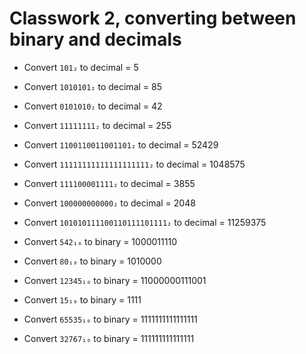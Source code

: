 # Classwork 2, converting between binary and decimals

- Convert `101₂` to decimal = 5
- Convert `1010101₂` to decimal = 85
- Convert `0101010₂` to decimal = 42
- Convert `11111111₂` to decimal = 255 
- Convert `1100110011001101₂` to decimal = 52429
- Convert `11111111111111111111₂` to decimal = 1048575
- Convert `111100001111₂` to decimal = 3855
- Convert `100000000000₂` to decimal = 2048
- Convert `101010111100110111101111₂` to decimal = 11259375

- Convert `542₁₀` to binary = 1000011110
- Convert `80₁₀` to binary = 1010000
- Convert `12345₁₀` to binary = 11000000111001
- Convert `15₁₀` to binary = 1111
- Convert `65535₁₀` to binary = 1111111111111111
- Convert `32767₁₀` to binary = 111111111111111
